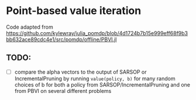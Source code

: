 # Point-based value iteration

Code adapted from https://github.com/kylewray/julia_pomdp/blob/4d1724b7b15e999eff68f9b3bb632ace89cdc4e1/src/pomdp/offline/PBVI.jl

## TODO:
- [ ] compare the alpha vectors to the output of SARSOP or IncrementalPruning by running `value(policy, b)` for many random choices of b for both a policy from SARSOP/IncrementalPruning and one from PBVI on several different problems
